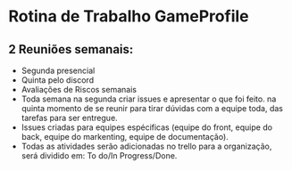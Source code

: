 # Rotina de Trabalho GameProfile
## 2 Reuniões semanais:
* Segunda presencial 
* Quinta pelo discord
* Avaliações de Riscos semanais 
* Toda semana na segunda criar issues e apresentar o que foi feito. 
na quinta momento de se reunir para tirar dúvidas com a equipe toda, das tarefas para 
ser entregue.
* Issues criadas para equipes espécificas (equipe do front, equipe do back,
equipe do markenting, equipe de documentação).
* Todas as atividades serão adicionadas no trello para a organização, será 
dividido em:
To do/In Progress/Done.